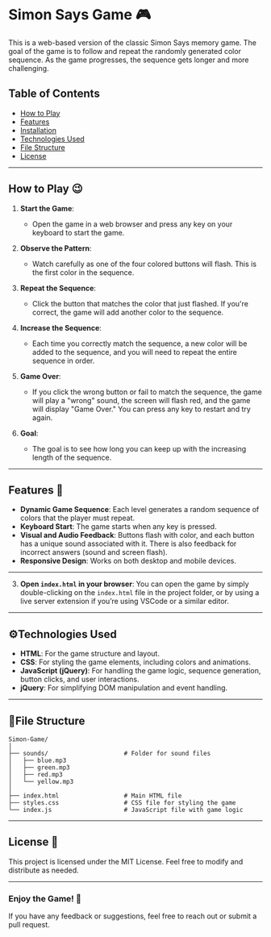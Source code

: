 # Simon Says Game 🎮

This is a web-based version of the classic Simon Says memory game. The goal of the game is to follow and repeat the randomly generated color sequence. As the game progresses, the sequence gets longer and more challenging.

## Table of Contents
- [How to Play](#how-to-play)
- [Features](#features)
- [Installation](#installation)
- [Technologies Used](#technologies-used)
- [File Structure](#file-structure)
- [License](#license)

---

## How to Play 😉

1. **Start the Game**:
    - Open the game in a web browser and press any key on your keyboard to start the game.
    
2. **Observe the Pattern**:
    - Watch carefully as one of the four colored buttons will flash. This is the first color in the sequence.
    
3. **Repeat the Sequence**:
    - Click the button that matches the color that just flashed. If you're correct, the game will add another color to the sequence.
    
4. **Increase the Sequence**:
    - Each time you correctly match the sequence, a new color will be added to the sequence, and you will need to repeat the entire sequence in order.

5. **Game Over**:
    - If you click the wrong button or fail to match the sequence, the game will play a "wrong" sound, the screen will flash red, and the game will display "Game Over." You can press any key to restart and try again.

6. **Goal**:
    - The goal is to see how long you can keep up with the increasing length of the sequence.

---

## Features 🔻
- **Dynamic Game Sequence**: Each level generates a random sequence of colors that the player must repeat.
- **Keyboard Start**: The game starts when any key is pressed.
- **Visual and Audio Feedback**: Buttons flash with color, and each button has a unique sound associated with it. There is also feedback for incorrect answers (sound and screen flash).
- **Responsive Design**: Works on both desktop and mobile devices.

---

3. **Open `index.html` in your browser**:
    You can open the game by simply double-clicking on the `index.html` file in the project folder, or by using a live server extension if you’re using VSCode or a similar editor.

---

## ⚙️Technologies Used
- **HTML**: For the game structure and layout.
- **CSS**: For styling the game elements, including colors and animations.
- **JavaScript (jQuery)**: For handling the game logic, sequence generation, button clicks, and user interactions.
- **jQuery**: For simplifying DOM manipulation and event handling.

---

## 📁File Structure

```
Simon-Game/
│
├── sounds/                     # Folder for sound files
│   ├── blue.mp3
│   ├── green.mp3
│   ├── red.mp3
│   └── yellow.mp3
│
├── index.html                  # Main HTML file
├── styles.css                  # CSS file for styling the game
└── index.js                    # JavaScript file with game logic
```

---

## License 🪪

This project is licensed under the MIT License. Feel free to modify and distribute as needed.

---

### Enjoy the Game! 🫡

If you have any feedback or suggestions, feel free to reach out or submit a pull request.
